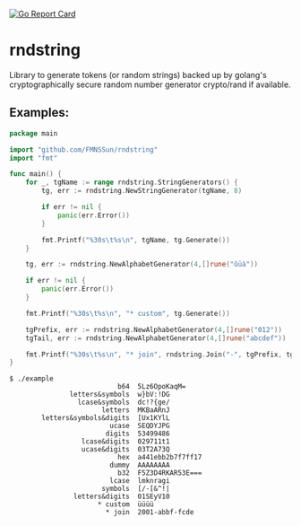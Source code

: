 [![Go Report Card](https://goreportcard.com/badge/github.com/FMNSSun/rndstring)](https://goreportcard.com/report/github.com/FMNSSun/rndstring)

# rndstring

Library to generate tokens (or random strings) backed up by
golang's cryptographically secure random number generator crypto/rand
if available. 

## Examples:

```go
package main

import "github.com/FMNSSun/rndstring"
import "fmt"

func main() {
	for _, tgName := range rndstring.StringGenerators() {
		tg, err := rndstring.NewStringGenerator(tgName, 8)

		if err != nil {
			panic(err.Error())
		}

		fmt.Printf("%30s\t%s\n", tgName, tg.Generate())
	}

	tg, err := rndstring.NewAlphabetGenerator(4,[]rune("ûüà"))

	if err != nil {
		panic(err.Error())
	}

	fmt.Printf("%30s\t%s\n", "* custom", tg.Generate())

	tgPrefix, err := rndstring.NewAlphabetGenerator(4,[]rune("012"))
	tgTail, err := rndstring.NewAlphabetGenerator(4,[]rune("abcdef"))

	fmt.Printf("%30s\t%s\n", "* join", rndstring.Join("-", tgPrefix, tgTail, tgTail))
}
```

```
$ ./example 
                           b64	5Lz6OpoKaqM=
               letters&symbols	w}bV:!DG
                 lcase&symbols	dc!?{ge/
                       letters	MKBaARnJ
        letters&symbols&digits	[Ux1KYlL
                         ucase	SEQDYJPG
                        digits	53499486
                  lcase&digits	029711t1
                  ucase&digits	03T2A73Q
                           hex	a441ebb2b7f7ff17
                         dummy	AAAAAAAA
                           b32	F5Z3D4RKAR53E===
                         lcase	lmknragi
                       symbols	[/-[&^!|
                letters&digits	01SEyV10
                      * custom	üüüü
                        * join	2001-abbf-fcde
```
